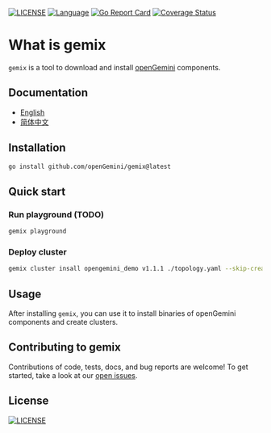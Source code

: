 [![LICENSE](https://img.shields.io/github/license/openGemini/gemix.svg)](https://github.com/openGemini/gemix/blob/master/LICENSE)
[![Language](https://img.shields.io/badge/Language-Go-blue.svg)](https://golang.org/)
[![Go Report Card](https://goreportcard.com/badge/github.com/openGemini/gemix)](https://goreportcard.com/badge/github.com/openGemini/gemix)
[![Coverage Status](https://codecov.io/gh/openGemini/gemix/branch/master/graph/badge.svg)](https://codecov.io/gh/openGemini/gemix/)

# What is gemix

`gemix` is a tool to download and install [openGemini](https://github.com/openGemini/openGemini) components.

## Documentation

- [English](https://docs.opengemini.org/guide/reference/gemix/gemix_documentation_guide.html)
- [简体中文](https://docs.opengemini.org/zh/guide/reference/gemix/gemix_documentation_guide)

## Installation

```sh
go install github.com/openGemini/gemix@latest
```

## Quick start

### Run playground (TODO)

```sh
gemix playground
```

### Deploy cluster

```sh
gemix cluster insall opengemini_demo v1.1.1 ./topology.yaml --skip-create-user -p
```

## Usage

After installing `gemix`, you can use it to install binaries of openGemini components and create clusters.

## Contributing to gemix

Contributions of code, tests, docs, and bug reports are welcome! To get started, take a look at our [open issues](https://github.com/openGemini/gemix/issues).

## License

[![LICENSE](https://img.shields.io/github/license/openGemini/gemix.svg)](https://github.com/openGemini/gemix/blob/master/LICENSE)
